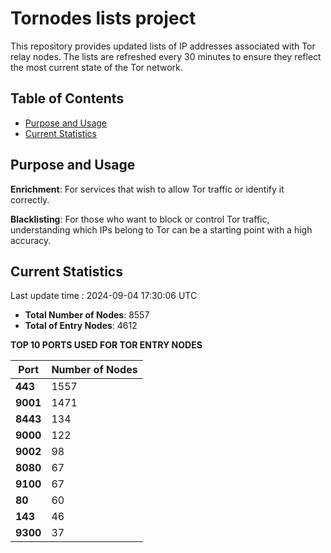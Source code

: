# Tornodes lists project

This repository provides updated lists of IP addresses associated with Tor relay nodes. The lists are refreshed every 30 minutes to ensure they reflect the most current state of the Tor network.

## Table of Contents

- [Purpose and Usage](#purpose-and-usage)
- [Current Statistics](#current-statistics)


## Purpose and Usage

**Enrichment**: For services that wish to allow Tor traffic or identify it correctly.

**Blacklisting**: For those who want to block or control Tor traffic, understanding which IPs belong to Tor can be a starting point with a high accuracy.

## Current Statistics

Last update time : 2024-09-04 17:30:06 UTC

- **Total Number of Nodes**: 8557
- **Total of Entry Nodes**: 4612

**TOP 10 PORTS USED FOR TOR ENTRY NODES**

| **Port** | **Number of Nodes** |
|------|-----------------|
| **443**   | 1557  |
| **9001**   | 1471  |
| **8443**   | 134  |
| **9000**   | 122  |
| **9002**   | 98  |
| **8080**   | 67  |
| **9100**   | 67  |
| **80**   | 60  |
| **143**   | 46  |
| **9300**   | 37  |

